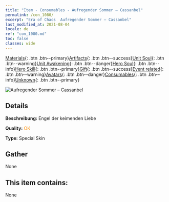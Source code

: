 ```yaml
---
title: "Item - Consumables - Aufregender Sommer – Cassanbel"
permalink: /con_1080/
excerpt: "Era of Chaos  Aufregender Sommer – Cassanbel"
last_modified_at: 2021-08-04
locale: de
ref: "con_1080.md"
toc: false
classes: wide
---
```

 [Materials](/ItemsDE/){: .btn .btn--primary}[Artifacts](/ItemsDE/Artifacts/){: .btn .btn--success}[Unit Soul](/ItemsDE/UnitSoul/){: .btn .btn--warning}[Unit Awakening](/ItemsDE/UnitAwakening/){: .btn .btn--danger}[Hero Soul](/ItemsDE/HeroSoul/){: .btn .btn--info}[Hero Skill](/ItemsDE/HeroSkill/){: .btn .btn--primary}[Gift](/ItemsDE/Gift/){: .btn .btn--success}[Event related](/ItemsDE/Events/){: .btn .btn--warning}[Avatars](/ItemsDE/Avatars/){: .btn .btn--danger}[Consumables](/ItemsDE/Consumables/){: .btn .btn--info}[Unknown](/ItemsDE/Unknown/){: .btn .btn--primary}

 ![Aufregender Sommer – Cassanbel](/images/h/h_Cassanbel5.jpg)

## Details
 **Beschreibung:** Engel der keimenden Liebe

 **Quality:** <span style="color: #FF8C00">OK</span>

 **Type:** Special Skin

## Gather

  None

## This item contains:

  None

